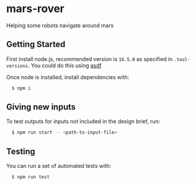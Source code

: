 # mars-rover

Helping some robots navigate around mars

## Getting Started

First install node.js, recommended version is `16.5.0` as specified in `.tool-versions`. You could do this using [asdf](http://asdf-vm.com/guide/getting-started.html)

Once node is installed, install dependencies with:

```bash
  $ npm i
```

## Giving new inputs

To test outputs for inputs not included in the design brief, run:

```bash
  $ npm run start -- <path-to-input-file>
```

## Testing

You can run a set of automated tests with:

```bash
  $ npm run test
```
